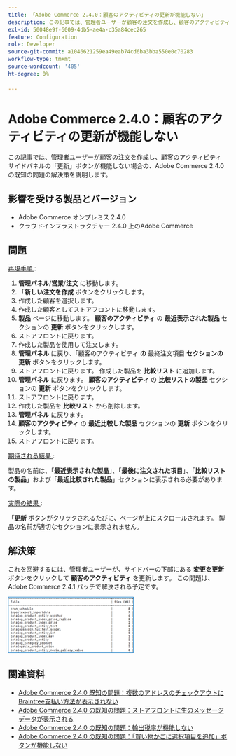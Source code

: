 ```yaml
---
title: 「Adobe Commerce 2.4.0：顧客のアクティビティの更新が機能しない」
description: この記事では、管理者ユーザーが顧客の注文を作成し、顧客のアクティビティ サイドパネルの「更新」ボタンが機能しない場合の、Adobe Commerce 2.4.0 の既知の問題の解決策を説明します。
exl-id: 50048e9f-6009-4db5-ae4a-c35a84cec265
feature: Configuration
role: Developer
source-git-commit: a1046621259ea49eab74cd6ba3bba550e0c70283
workflow-type: tm+mt
source-wordcount: '405'
ht-degree: 0%

---
```


# Adobe Commerce 2.4.0：顧客のアクティビティの更新が機能しない

この記事では、管理者ユーザーが顧客の注文を作成し、顧客のアクティビティ サイドパネルの「更新」ボタンが機能しない場合の、Adobe Commerce 2.4.0 の既知の問題の解決策を説明します。

## 影響を受ける製品とバージョン

* Adobe Commerce オンプレミス 2.4.0
* クラウドインフラストラクチャー 2.4.0 上のAdobe Commerce

## 問題

<u> 再現手順 </u>:

1. **管理パネル**/**営業**/**注文** に移動します。
1. 「**新しい注文を作成** ボタンをクリックします。
1. 作成した顧客を選択します。
1. 作成した顧客としてストアフロントに移動します。
1. **製品** ページに移動します。 **顧客のアクティビティ** の **最近表示された製品** セクションの **更新** ボタンをクリックします。
1. ストアフロントに戻ります。
1. 作成した製品を使用して注文します。
1. **管理パネル** に戻り、「顧客のアクティビティ **の** 最終注文項目 **セクションの**&#x200B;**更新** ボタンをクリックします。
1. ストアフロントに戻ります。 作成した製品を **比較リスト** に追加します。
1. **管理パネル** に戻ります。 **顧客のアクティビティ** の **比較リストの製品** セクションの **更新** ボタンをクリックします。
1. ストアフロントに戻ります。
1. 作成した製品を **比較リスト** から削除します。
1. **管理パネル** に戻ります。
1. **顧客のアクティビティ** の **最近比較した製品** セクションの **更新** ボタンをクリックします。
1. ストアフロントに戻ります。

<u> 期待される結果 </u>:

製品の名前は、「**最近表示された製品**」、「**最後に注文された項目**」、「**比較リストの製品**」および「**最近比較された製品**」セクションに表示される必要があります。

<u> 実際の結果 </u>:

「**更新** ボタンがクリックされるたびに、ページが上にスクロールされます。 製品の名前が適切なセクションに表示されません。

## 解決策

これを回避するには、管理者ユーザーが、サイドバーの下部にある **変更を更新** ボタンをクリックして **顧客のアクティビティ** を更新します。 この問題は、Adobe Commerce 2.4.1 パッチで解決される予定です。

![mceclip0.png](assets/mceclip0.png)

## 関連資料

* [Adobe Commerce 2.4.0 既知の問題：複数のアドレスのチェックアウトにBraintree支払い方法が表示されない](/help/troubleshooting/payments/magento-2-4-0-braintree-not-in-multiple-addresses-checkout.md)
* [Adobe Commerce 2.4.0 の既知の問題：ストアフロントに生のメッセージデータが表示される](/help/troubleshooting/storefront/magento-2-4-0-issue-storefront-raw-message-data-display.md)
* [Adobe Commerce 2.4.0 の既知の問題：輸出税率が機能しない](/help/troubleshooting/miscellaneous/magento-2-4-0-known-issue-export-tax-rates-does-not-work.md)
* [Adobe Commerce 2.4.0 の既知の問題：「買い物かごに選択項目を追加」ボタンが機能しない](/help/troubleshooting/miscellaneous/magento-2-4-0-add-selections-to-my-cart-does-not-work.md)

